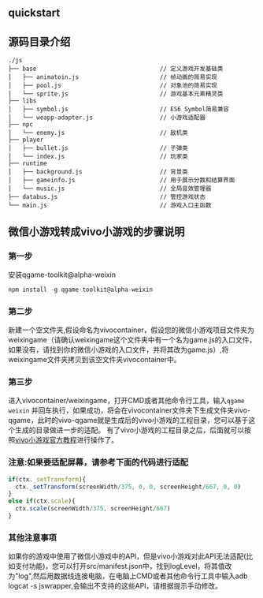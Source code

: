 ## quickstart

## 源码目录介绍
```
./js
├── base                                   // 定义游戏开发基础类
│   ├── animatoin.js                       // 帧动画的简易实现
│   ├── pool.js                            // 对象池的简易实现
│   └── sprite.js                          // 游戏基本元素精灵类
├── libs
│   ├── symbol.js                          // ES6 Symbol简易兼容
│   └── weapp-adapter.js                   // 小游戏适配器
├── npc
│   └── enemy.js                           // 敌机类
├── player
│   ├── bullet.js                          // 子弹类
│   └── index.js                           // 玩家类
├── runtime
│   ├── background.js                      // 背景类
│   ├── gameinfo.js                        // 用于展示分数和结算界面
│   └── music.js                           // 全局音效管理器
├── databus.js                             // 管控游戏状态
└── main.js                                // 游戏入口主函数

```

## 微信小游戏转成vivo小游戏的步骤说明

### 第一步
安装qgame-toolkit@alpha-weixin  
```javascript
npm install -g qgame-toolkit@alpha-weixin
```
  
### 第二步
新建一个空文件夹,假设命名为vivocontainer，假设您的微信小游戏项目文件夹为weixingame（请确认weixingame这个文件夹中有一个名为game.js的入口文件，如果没有，请找到你的微信小游戏的入口文件，并将其改为game.js）,将weixingame文件夹拷贝到该空文件夹vivocontainer中。  

### 第三步
进入vivocontainer/weixingame，打开CMD或者其他命令行工具，输入`qgame weixin` 并回车执行，如果成功，将会在vivocontainer文件夹下生成文件夹vivo-qgame，此时的vivo-qgame就是生成后的vivo小游戏的工程目录，您可以基于这个生成的目录做进一步的适配。
有了vivo小游戏的工程目录之后，后面就可以按照[vivo小游戏官方教程](https://minigame.vivo.com.cn/documents/#/lesson/base/start?id=%e5%ae%89%e8%a3%85%e4%be%9d%e8%b5%96)进行操作了。  

### 注意:如果要适配屏幕，请参考下面的代码进行适配
```javascript
if(ctx._setTransform){
  ctx._setTransform(screenWidth/375, 0, 0, screenHeight/667, 0, 0)
}
else if(ctx.scale){
  ctx.scale(screenWidth/375, screenHeight/667)
}
```

### 其他注意事项
如果你的游戏中使用了微信小游戏中的API，但是vivo小游戏对此API无法适配(比如支付功能)，您可以打开src/manifest.json中，找到logLevel，将其值改为"log",然后用数据线连接电脑，在电脑上CMD或者其他命令行工具中输入adb logcat -s jswrapper,会输出不支持的这些API，请根据提示手动修改。